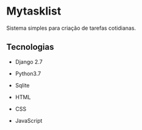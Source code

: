 # Mytasklist

Sistema simples para criação de tarefas cotidianas.

## Tecnologias

- Django 2.7

- Python3.7

- Sqlite

- HTML

- CSS

- JavaScript